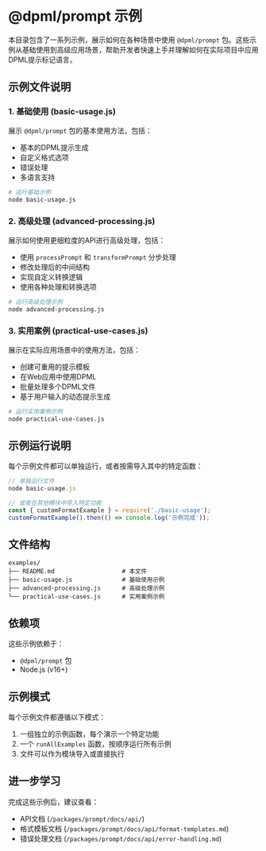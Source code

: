 # @dpml/prompt 示例

本目录包含了一系列示例，展示如何在各种场景中使用 `@dpml/prompt` 包。这些示例从基础使用到高级应用场景，帮助开发者快速上手并理解如何在实际项目中应用DPML提示标记语言。

## 示例文件说明

### 1. 基础使用 (basic-usage.js)

展示 `@dpml/prompt` 包的基本使用方法，包括：

- 基本的DPML提示生成
- 自定义格式选项
- 错误处理
- 多语言支持

```bash
# 运行基础示例
node basic-usage.js
```

### 2. 高级处理 (advanced-processing.js)

展示如何使用更细粒度的API进行高级处理，包括：

- 使用 `processPrompt` 和 `transformPrompt` 分步处理
- 修改处理后的中间结构
- 实现自定义转换逻辑
- 使用各种处理和转换选项

```bash
# 运行高级处理示例
node advanced-processing.js
```

### 3. 实用案例 (practical-use-cases.js)

展示在实际应用场景中的使用方法，包括：

- 创建可重用的提示模板
- 在Web应用中使用DPML
- 批量处理多个DPML文件
- 基于用户输入的动态提示生成

```bash
# 运行实用案例示例
node practical-use-cases.js
```

## 示例运行说明

每个示例文件都可以单独运行，或者按需导入其中的特定函数：

```javascript
// 单独运行文件
node basic-usage.js

// 或者在其他模块中导入特定功能
const { customFormatExample } = require('./basic-usage');
customFormatExample().then(() => console.log('示例完成'));
```

## 文件结构

```
examples/
├── README.md                   # 本文件
├── basic-usage.js              # 基础使用示例
├── advanced-processing.js      # 高级处理示例
└── practical-use-cases.js      # 实用案例示例
```

## 依赖项

这些示例依赖于：

- `@dpml/prompt` 包
- Node.js (v16+)

## 示例模式

每个示例文件都遵循以下模式：

1. 一组独立的示例函数，每个演示一个特定功能
2. 一个 `runAllExamples` 函数，按顺序运行所有示例
3. 文件可以作为模块导入或直接执行

## 进一步学习

完成这些示例后，建议查看：

- API文档 (`/packages/prompt/docs/api/`)
- 格式模板文档 (`/packages/prompt/docs/api/format-templates.md`)
- 错误处理文档 (`/packages/prompt/docs/api/error-handling.md`)
